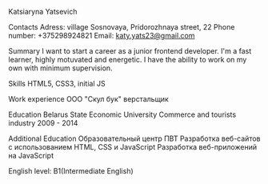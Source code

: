 Katsiaryna Yatsevich

Сontacts
Adress: village Sosnovaya, Pridorozhnaya street, 22
Phone number: +375298924821
Email: katy.yats23@gmail.com

Summary
I want to start a career as a junior frontend developer. I'm a fast learner, highly motuvated and energetic. I have the ability to work on my own with minimum supervision.

Skills
HTML5, CSS3, initial JS

Work experience
ООО "Скул бук" верстальщик

Education
Belarus State Economic University
Commerce and tourists industry
2009 - 2014

Additional Education
Образовательный центр ПВТ
Разработка веб-сайтов с использованием HTML, CSS и JavaScript
Разработка веб-приложений на JavaScript

English level: B1(Intermediate English)